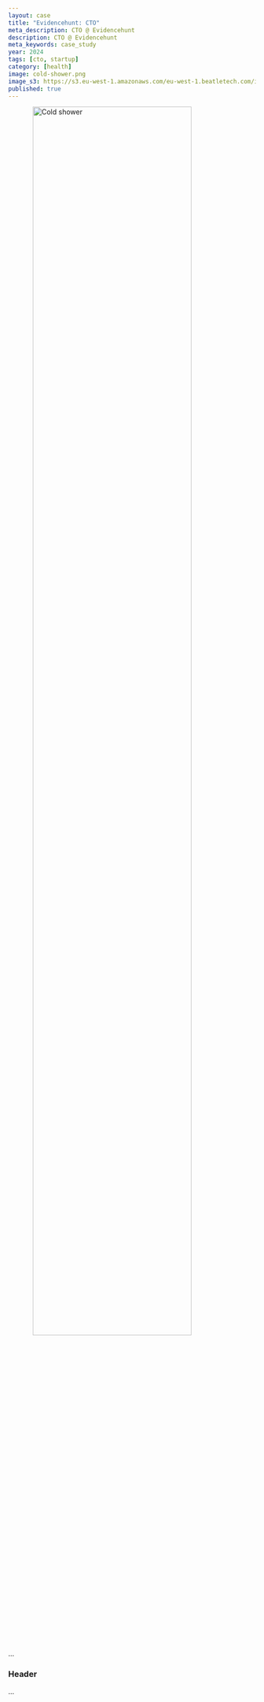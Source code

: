 ```yaml
---
layout: case
title: "Evidencehunt: CTO"
meta_description: CTO @ Evidencehunt
description: CTO @ Evidencehunt
meta_keywords: case_study
year: 2024
tags: [cto, startup]
category: [health]
image: cold-shower.png
image_s3: https://s3.eu-west-1.amazonaws.com/eu-west-1.beatletech.com/images/cold-shower.png
published: true
---
```


<img src="https://s3.eu-west-1.amazonaws.com/eu-west-1.beatletech.com/images/cold-shower.png" alt="Cold shower" width="80%" title="Cold Shower"  style="margin-left:50px">

...

### Header

...
